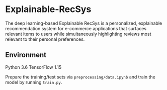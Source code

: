 # Explainable-RecSys
The deep learning-based Explainable RecSys is a personalized, explainable recommendation system for e-commerce applications that surfaces relevant items to users while simultaneously highlighting reviews most relevant to their personal preferences.

## Environment
Python 3.6
TensorFlow 1.15

Prepare the training/test sets via `preprocessing/data.ipynb` and train the model by running `train.py`.
